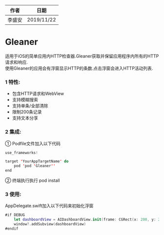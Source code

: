 |作者|日期|
|----|----|
|李盛安|2019/11/22|

# Gleaner

适用于iOS的简单应用内HTTP检查器.Gleaner获取并保留应用程序内所有的HTTP请求和响应.</br>
使用Gleaner的应用会有浮窗显示HTTP的条数.点击浮窗会进入HTTP活动列表.


### 1 特性:

- 包含HTTP请求和WebView</br>
- 支持模糊搜索</br>
- 支持单条/全部清除</br>
- 限制200条记录</br>
- 支持文本分享</br>

### 2 集成:
① Podfile文件加入以下代码

```swift
use_frameworks!

target 'YourAppTargetName' do
    pod 'pod 'Gleaner''
end
```
② 终端执行执行 pod install

### 3 使用:

AppDelegate.swift加入以下代码来初始化浮窗

```swift
#if DEBUG
    let dashboardView = AIDashboardView.init(frame: CGRect(x: 200, y: 200, width: 80, height: 80))
    window?.addSubview(dashboardView)
#endif
```
